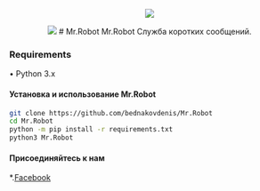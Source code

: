 
<p align="center">
  <img src="https://github.com/bednakovdenis/Mr.Robot/blob/master/Mr.Robot.png">
</p>


<p align="center">
  <img src="https://github.com/bednakovdenis/Prometheus/blob/master/logs/Logo2.png">
# Mr.Robot
Mr.Robot Служба коротких сообщений.


### Requirements
• Python 3.x

#### Установка и использование Mr.Robot
```bash
git clone https://github.com/bednakovdenis/Mr.Robot
cd Mr.Robot
python -m pip install -r requirements.txt
python3 Mr.Robot
```

#### Присоединяйтесь к нам
*.[Facebook](https://www.facebook.com/cicada3301denis/)  
